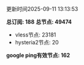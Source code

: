 更新时间2025-09-11 13:13:53

**总订阅: 188**
**总节点: 49474**
- vless节点: 23181
- hysteria2节点: 20

**google ping有效节点: 162**
